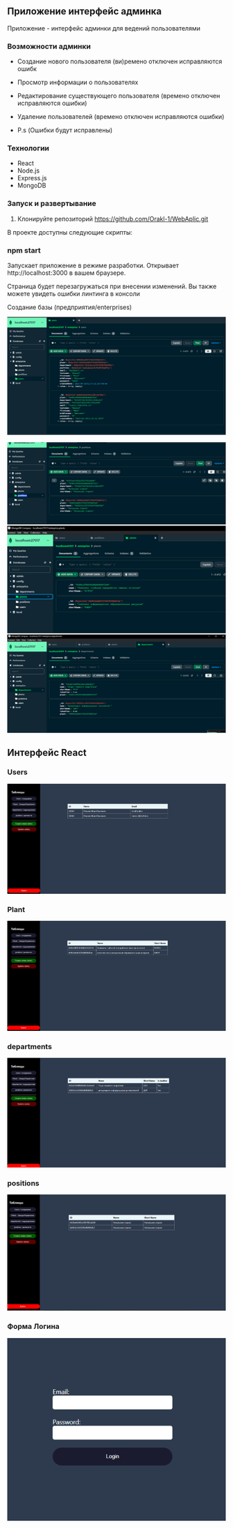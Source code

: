 
## Приложение интерфейс админка

Приложение - интерфейс админки для ведений пользователями

### Возможности админки


- Создание нового пользователя (ви)ремено отключен исправляются ошибк
- Просмотр информации о пользователях
- Редактирование существующего пользователя (времено отключен исправляются ошибки)
- Удаление пользователей (времено отключен исправляются ошибки)

- P.s (Ошибки будут исправлены)
### Технологии

- React
- Node.js
- Express.js
- MongoDB


### Запуск и развертывание

1. Клонируйте репозиторий
    https://github.com/Orakl-1/WebAplic.git


В проекте доступны следующие скрипты:

### npm start
Запускает приложение в режиме разработки.
Открывает http://localhost:3000 в вашем браузере.

Страница будет перезагружаться при внесении изменений.
Вы также можете увидеть ошибки линтинга в консоли

Создание базы (предприятия/enterprises)

![Создание базы данных и коллекции](https://github.com/Orakl-1/WebAplic/blob/main/scrREAME_HUB/imageScr/MongoDb_SCR_1.png)

![alt text](https://github.com/Orakl-1/WebAplic/blob/main/scrREAME_HUB/imageScr/MongoDb_SCR_2.png)
![alt text](https://github.com/Orakl-1/WebAplic/blob/main/scrREAME_HUB/imageScr/MongoDb_SCR_3.png)
![alt text](https://github.com/Orakl-1/WebAplic/blob/main/scrREAME_HUB/imageScr/MongoDb_SCR_4.png)


## Интерфейс React
### Users
![# Users](scrREAME_HUB/imageScr/Scrin_1.png)

### Plant
![# Plant](scrREAME_HUB/imageScr/Scrin_2.png)

### departments
![# departments](scrREAME_HUB/imageScr/Scrin_3.png)

### positions
![# positions](scrREAME_HUB/imageScr/Scrin_4.png)

### Форма Логина
![# positions](scrREAME_HUB/imageScr/Scrin_5.png)

